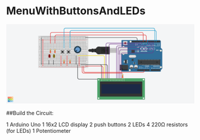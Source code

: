 # MenuWithButtonsAndLEDs

<img src="https://github.com/berhanozturk/MenuWithButtonsAndLEDs/blob/main/MenuWithButtonsAndLEDs.png">

##Build the Circuit:

1 Arduino Uno
1 16x2 LCD display
2 push buttons
2 LEDs
4 220Ω resistors (for LEDs)
1 Potentiometer
